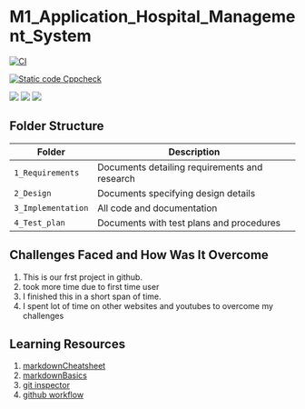 # M1_Application_Hospital_Management_System

[![CI](https://github.com/AmulojuNaveenKumar/M1_Application_Hospital_Management_System/actions/workflows/main.yml/badge.svg)](https://github.com/AmulojuNaveenKumar/M1_Application_Hospital_Management_System/actions/workflows/main.yml)

[![Static code Cppcheck](https://github.com/AmulojuNaveenKumar/M1_Application_Hospital_Management_System/actions/workflows/c_cpp.yml/badge.svg)](https://github.com/AmulojuNaveenKumar/M1_Application_Hospital_Management_System/actions/workflows/c_cpp.yml)

<img src="https://api.codiga.io/project/30078/score/svg">

<img src="https://api.codiga.io/project/30078/status/svg">

<img src="https://app.codiga.io/public/project/30078/M1_Application_Hospital_Management_System/dashboard">

## Folder Structure
Folder             | Description
-------------------| -----------------------------------------
`1_Requirements`   | Documents detailing requirements and research
`2_Design`         | Documents specifying design details
`3_Implementation` | All code and documentation
`4_Test_plan`      | Documents with test plans and procedures
   

## Challenges Faced and How Was It Overcome

1. This is our frst project in github.
2. took more time due to first time user
3. I finished this in a short span of time.
4. I spent lot of time on other websites and youtubes to overcome my challenges

## Learning Resources
1. [markdownCheatsheet](https://github.com/adam-p/markdown-here/wiki/Markdown-Cheatsheet)
2. [markdownBasics](https://guides.github.com/features/mastering-markdown/)
3. [git inspector](https://github.com/ejwa/gitinspector.git)
4. [github workflow](https://docs.github.com/en/actions/learn-github-action)
